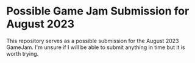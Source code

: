 # Possible Game Jam Submission for August 2023
This repository serves as a possible submission for the August 2023 GameJam. I'm unsure if I will be able to submit anything in time but it is worth trying.
